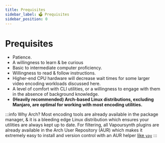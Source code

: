```yaml
---
title: Prequisites
sidebar_label: 🗳️ Prequisites
sidebar_position: 0
---
```


# Prequisites

- Patience.
- A willingness to learn & be curious
- Basic to intermediate computer proficiency.
- Willingness to read & follow instructions.
- Higher-end CPU hardware will decrease wait times for some larger video encoding workloads discussed here.
- A level of comfort with CLI utilities, or a willingness to engage with them in the absence of background knowledge.
- **(Heavily recommended) Arch-based Linux distributions, excluding Manjaro, are optimal for working with most encoding utilities.**

:::info Why Arch?
Most encoding tools are already available in the package manager, & it is a bleeding edge Linux distribution which ensures your utilities are always kept up to date. For filtering, all Vapoursynth plugins are already available in the Arch User Repository (AUR) which makes it extremely easy to install and version control with an AUR helper [like `yay`](https://github.com/Jguer/yay)
:::